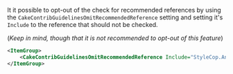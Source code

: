 <!-- START doctoc generated TOC please keep comment here to allow auto update -->
<!-- DON'T EDIT THIS SECTION, INSTEAD RE-RUN doctoc TO UPDATE -->



<!-- END doctoc generated TOC please keep comment here to allow auto update -->

It it possible to opt-out of the check for recommended references by using the `CakeContribGuidelinesOmitRecommendedReference` setting
and setting it's `Include` to the reference that should not be checked.

(*Keep in mind, though that it is not recommended to opt-out of this feature*)

```xml
<ItemGroup>
    <CakeContribGuidelinesOmitRecommendedReference Include="StyleCop.Analyzers" />
</ItemGroup>
```